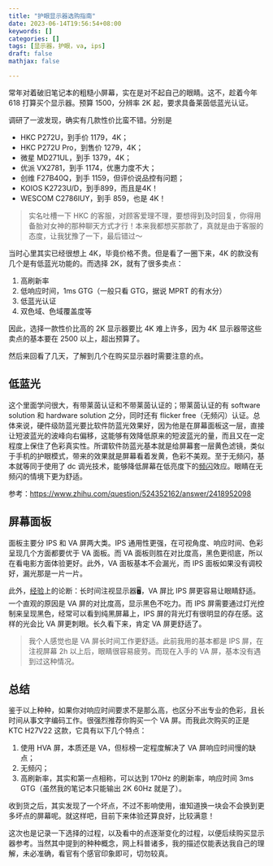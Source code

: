 ```yaml
---
title: "护眼显示器选购指南"
date: 2023-06-14T19:56:54+08:00
keywords: []
categories: []
tags: [显示器，护眼，va, ips]
draft: false
mathjax: false

---
```


常年对着破旧笔记本的粗糙小屏幕，实在是对不起自己的眼睛。这不，趁着今年 618 打算买个显示器。预算 1500，分辨率 2K 起，要求具备莱茵低蓝光认证。

<!--more-->

调研了一波发现，确实有几款性价比蛮不错。分别是

- HKC P272U，到手价 1179，4K；
- HKC P272U Pro，到售价 1279，4K；
- 微星 MD271UL，到手 1379，4K；
- 优派 VX2781，到手 1174，优惠力度不大；
- 创维 F27B40Q，到手 1159，但评价说品控有问题；
- KOIOS K2723U/D，到手899，而且是4K！
- WESCOM C2786IUY，到手 859，也是 4K！

> 实名吐槽一下 HKC 的客服，对顾客爱理不理，要想得到及时回复，你得用备胎对女神的那种聊天方式才行！本来我都想买那款了，真就是由于客服的态度，让我犹豫了一下，最后错过～

当时心里其实已经很想上 4K，毕竟价格不贵。但是看了一圈下来，4K 的款没有几个是有低蓝光功能的。而选择 2K，就有了很多卖点：

1. 高刷新率
2. 低响应时间，1ms GTG（一般只看 GTG，据说 MPRT 的有水分）
3. 低蓝光认证
4. 双色域、色域覆盖度等

因此，选择一款性价比高的 2K 显示器要比 4K 难上许多，因为 4K 显示器带这些卖点的基本要在 2500 以上，超出预算了。

然后来回看了几天，了解到几个在购买显示器时需要注意的点。

低蓝光
---

这个里面学问很大，有带莱茵认证和不带莱茵认证的；带莱茵认证的有 software solution 和 hardware solution 之分，同时还有 flicker free（无频闪）认证。总体来说，硬件级防蓝光要比软件防蓝光效果好，因为他是在屏幕面板这一层，直接让短波蓝光的波峰向右偏移，这能够有效降低原来的短波蓝光的量，而且又在一定程度上保住了色彩真实性。所谓软件防蓝光基本就是给屏幕套一层黄色滤镜，类似于手机的护眼模式，带来的效果就是屏幕看着发黄，色彩不美观。至于无频闪，基本就等同于使用了 dc 调光技术，能够降低屏幕在低亮度下的[频闪](https://zhuanlan.zhihu.com/p/139515274)效应。眼睛在无频闪的情境下更为舒适。

参考：https://www.zhihu.com/question/524352162/answer/2418952098

屏幕面板
---

面板主要分 IPS 和 VA 屏两大类。IPS 通用性更强，在可视角度、响应时间、色彩呈现几个方面都要优于 VA 面板。而 VA 面板则胜在对比度高，黑色更彻底，所以在看电影方面体验更好。此外，VA 面板基本不会漏光，而 IPS 面板如果没有调校好，漏光那是一片一片。

此外，[经验](https://www.zhihu.com/question/301423074)上的论断：长时间注视显示器🖥，VA 屏比 IPS 屏更容易让眼睛舒适。一个直观的原因是 VA 屏的对比度高，显示黑色不吃力。而 IPS 屏需要通过灯光控制来呈现黑色，经常可以看到纯黑屏幕上，IPS 屏的背光灯有很明显的存在感。这样的光会比 VA 屏更刺眼。长久看下来，肯定 VA 屏更舒适了。

> 我个人感觉也是 VA 屏长时间工作更舒适。此前我用的基本都是 IPS 屏，在注视屏幕 2h 以上后，眼睛很容易疲劳。而现在入手的 VA 屏，基本没有遇到过这种情况。

总结
---

鉴于以上种种，如果你对响应时间要求不是那么高，也区分不出专业的色彩，且长时间从事文字编码工作。很强烈推荐你购买一个 VA 屏。而我此次购买的正是 KTC H27V22 这款，它具有以下几个特点：

1. 使用 HVA 屏，本质还是 VA，但标榜一定程度解决了 VA 屏响应时间慢的缺点；
2. 无频闪；
3. 高刷新率，其实和第一点相称，可以达到 170Hz 的刷新率，响应时间 3ms GTG（虽然我的笔记本只能输出 2K 60Hz 就是了）。

收到货之后，其实发现了一个坏点，不过不影响使用，谁知道换一块会不会换到更多坏点的屏幕呢。就这样吧，目前下来体验还算良好，比较满意！

这次也是记录一下选择的过程，以及看中的点逐渐变化的过程，以便后续购买显示器参考。当然其中提到的种种概念，网上科普诸多，我的描述仅能表达我自己的理解，未必准确，看官有个感官印象即可，切勿较真。
